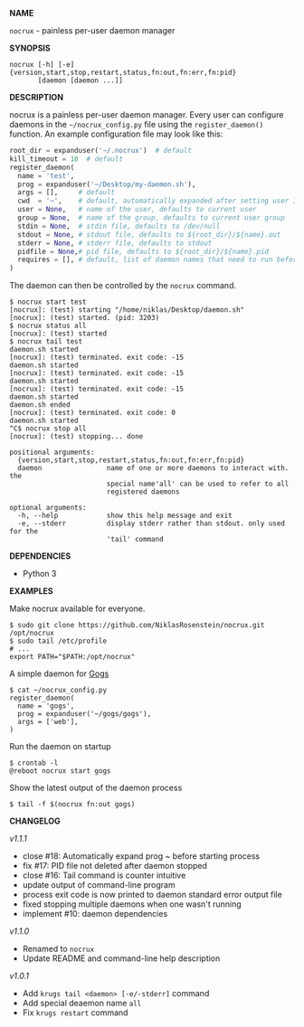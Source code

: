 __NAME__

`nocrux` - painless per-user daemon manager

__SYNOPSIS__

    nocrux [-h] [-e] {version,start,stop,restart,status,fn:out,fn:err,fn:pid}
           [daemon [daemon ...]]

__DESCRIPTION__

nocrux is a painless per-user daemon manager. Every user can
configure daemons in the `~/nocrux_config.py` file using the
`register_daemon()` function. An example configuration file
may look like this:

```python
root_dir = expanduser('~/.nocrux')  # default
kill_timeout = 10  # default
register_daemon(
  name = 'test',
  prog = expanduser('~/Desktop/my-daemon.sh'),
  args = [],     # default
  cwd  = '~',    # default, automatically expanded after setting user ID
  user = None,   # name of the user, defaults to current user
  group = None,  # name of the group, defaults to current user group
  stdin = None,  # stdin file, defaults to /dev/null
  stdout = None, # stdout file, defaults to ${root_dir}/${name}.out
  stderr = None, # stderr file, defaults to stdout
  pidfile = None,# pid file, defaults to ${root_dir}/${name}.pid
  requires = [], # default, list of daemon names that need to run before this
)
```

The daemon can then be controlled by the `nocrux` command.

    $ nocrux start test
    [nocrux]: (test) starting "/home/niklas/Desktop/daemon.sh"
    [nocrux]: (test) started. (pid: 3203)
    $ nocrux status all
    [nocrux]: (test) started
    $ nocrux tail test
    daemon.sh started
    [nocrux]: (test) terminated. exit code: -15
    daemon.sh started
    [nocrux]: (test) terminated. exit code: -15
    daemon.sh started
    [nocrux]: (test) terminated. exit code: -15
    daemon.sh started
    daemon.sh ended
    [nocrux]: (test) terminated. exit code: 0
    daemon.sh started
    ^C$ nocrux stop all
    [nocrux]: (test) stopping... done

```
positional arguments:
  {version,start,stop,restart,status,fn:out,fn:err,fn:pid}
  daemon                name of one or more daemons to interact with. the
                        special name'all' can be used to refer to all
                        registered daemons

optional arguments:
  -h, --help            show this help message and exit
  -e, --stderr          display stderr rather than stdout. only used for the
                        'tail' command
```

__DEPENDENCIES__

* Python 3

__EXAMPLES__

Make nocrux available for everyone.

    $ sudo git clone https://github.com/NiklasRosenstein/nocrux.git /opt/nocrux
    $ sudo tail /etc/profile
    # ...
    export PATH="$PATH:/opt/nocrux"

A simple daemon for [Gogs](https://gogs.io/)

    $ cat ~/nocrux_config.py
    register_daemon(
      name = 'gogs',
      prog = expanduser('~/gogs/gogs'),
      args = ['web'],
    )

Run the daemon on startup

    $ crontab -l
    @reboot nocrux start gogs

Show the latest output of the daemon process

    $ tail -f $(nocrux fn:out gogs)

__CHANGELOG__

*v1.1.1*

* close #18: Automatically expand prog ~ before starting process
* fix #17: PID file not deleted after daemon stopped
* close #16: Tail command is counter intuitive
* update output of command-line program
* process exit code is now printed to daemon standard error output file
* fixed stopping multiple daemons when one wasn't running
* implement #10: daemon dependencies

*v1.1.0*

* Renamed to `nocrux`
* Update README and command-line help description

*v1.0.1*

* Add `krugs tail <daemon> [-e/-stderr]` command
* Add special deaemon name `all`
* Fix `krugs restart` command
